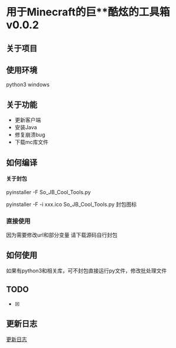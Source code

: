 # 用于Minecraft的巨**酷炫的工具箱v0.0.2

## 关于项目



## 使用环境

python3 windows<br>

## 关于功能

* 更新客户端
* 安装Java
* 修复崩溃bug
* 下载mc库文件

## 如何编译

#### 关于封包

pyinstaller -F So_JB_Cool_Tools.py

pyinstaller -F -i xxx.ico So_JB_Cool_Tools.py 封包图标

### 直接使用

因为需要修改url和部分变量 请下载源码自行封包

## 如何使用

如果有python3和相关库，可不封包直接运行py文件，修改批处理文件

## TODO

- [x] 

## 更新日志

[更新日志](./CHANGELOG.md)

